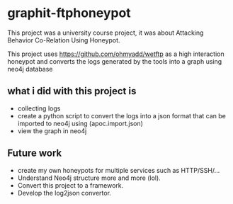 # graphit-ftphoneypot
This project was a university course project, it was about Attacking Behavior Co-Relation Using Honeypot.

This project uses https://github.com/ohmyadd/wetftp as a high interaction honeypot and converts the logs generated by the tools into a graph using neo4j database

## what i did with this project is
- collecting logs
- create a python script to convert the logs into a json format that can be imported to neo4j using (apoc.import.json)
- view the graph in neo4j

## Future work
- create my own honeypots for multiple services such as HTTP/SSH/...
- Understand Neo4j structure more and more (lol).
- Convert this project to a framework.
- Develop the log2json convertor.
